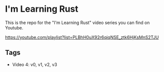 # I'm Learning Rust

This is the repo for the "I'm Learning Rust" video series you can find on Youtube.

https://youtube.com/playlist?list=PLBhH0uX92r6qiqNSE_ztk6HjKsMnS2TJU

## Tags

- Video 4: v0, v1, v2, v3
